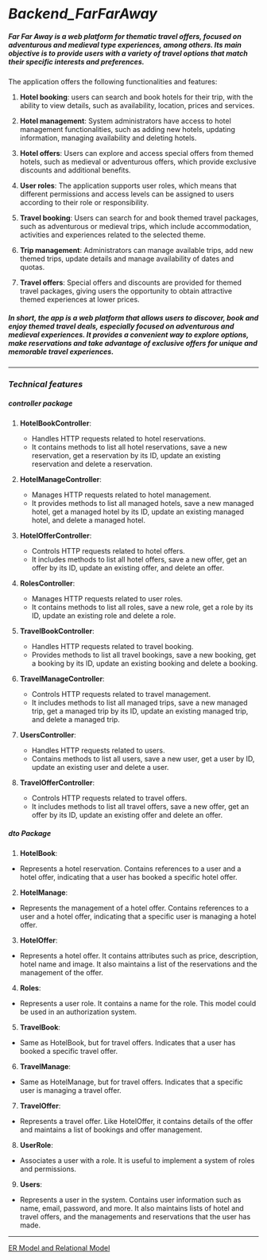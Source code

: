 # *Backend_FarFarAway*
##### Far Far Away is a web platform for thematic travel offers, focused on adventurous and medieval type experiences, among others. Its main objective is to provide users with a variety of travel options that match their specific interests and preferences.

The application offers the following functionalities and features:

1. **Hotel booking**: users can search and book hotels for their trip, with the ability to view details, such as availability, location, prices and services.

2. **Hotel management**: System administrators have access to hotel management functionalities, such as adding new hotels, updating information, managing availability and deleting hotels.

3. **Hotel offers**: Users can explore and access special offers from themed hotels, such as medieval or adventurous offers, which provide exclusive discounts and additional benefits.

4. **User roles**: The application supports user roles, which means that different permissions and access levels can be assigned to users according to their role or responsibility.

5. **Travel booking**: Users can search for and book themed travel packages, such as adventurous or medieval trips, which include accommodation, activities and experiences related to the selected theme.

6. **Trip management**: Administrators can manage available trips, add new themed trips, update details and manage availability of dates and quotas.

7. **Travel offers**: Special offers and discounts are provided for themed travel packages, giving users the opportunity to obtain attractive themed experiences at lower prices.

##### In short, the app is a web platform that allows users to discover, book and enjoy themed travel deals, especially focused on adventurous and medieval experiences. It provides a convenient way to explore options, make reservations and take advantage of exclusive offers for unique and memorable travel experiences.

------------
### ***Technical features***

##### *controller package*

1. **HotelBookController**:
   - Handles HTTP requests related to hotel reservations.
   - It contains methods to list all hotel reservations, save a new reservation, get a reservation by its ID, update an existing reservation and delete a reservation.

2. **HotelManageController**:
   - Manages HTTP requests related to hotel management.
   - It provides methods to list all managed hotels, save a new managed hotel, get a managed hotel by its ID, update an existing managed hotel, and delete a managed hotel.

3. **HotelOfferController**:
   - Controls HTTP requests related to hotel offers.
   - It includes methods to list all hotel offers, save a new offer, get an offer by its ID, update an existing offer, and delete an offer.

4. **RolesController**:
   - Manages HTTP requests related to user roles.
   - It contains methods to list all roles, save a new role, get a role by its ID, update an existing role and delete a role.

5. **TravelBookController**:
   - Handles HTTP requests related to travel booking.
   - Provides methods to list all travel bookings, save a new booking, get a booking by its ID, update an existing booking and delete a booking.

6. **TravelManageController**:
   - Controls HTTP requests related to travel management.
   - It includes methods to list all managed trips, save a new managed trip, get a managed trip by its ID, update an existing managed trip, and delete a managed trip.

7. **UsersController**:
   - Handles HTTP requests related to users.
   - Contains methods to list all users, save a new user, get a user by ID, update an existing user and delete a user.

8. **TravelOfferController**:
   - Controls HTTP requests related to travel offers.
   - It includes methods to list all travel offers, save a new offer, get an offer by its ID, update an existing offer and delete an offer.

##### *dto Package*

1. **HotelBook**: 
 - Represents a hotel reservation. Contains references to a user and a hotel offer, indicating that a user has booked a specific hotel offer.

2. **HotelManage**: 
 - Represents the management of a hotel offer. Contains references to a user and a hotel offer, indicating that a specific user is managing a hotel offer.

3. **HotelOffer**: 
 - Represents a hotel offer. It contains attributes such as price, description, hotel name and image. It also maintains a list of the reservations and the management of the offer.

4. **Roles**: 
 - Represents a user role. It contains a name for the role. This model could be used in an authorization system.

5. **TravelBook**: 
 - Same as HotelBook, but for travel offers. Indicates that a user has booked a specific travel offer.

6. **TravelManage**: 
 - Same as HotelManage, but for travel offers. Indicates that a specific user is managing a travel offer.

7. **TravelOffer**:
 - Represents a travel offer. Like HotelOffer, it contains details of the offer and maintains a list of bookings and offer management.

8. **UserRole**: 
 - Associates a user with a role. It is useful to implement a system of roles and permissions.

9. **Users**: 
 - Represents a user in the system. Contains user information such as name, email, password, and more. It also maintains lists of hotel and travel offers, and the managements and reservations that the user has made.

------------


[ER Model and Relational Model](https://github.com/DracoBlasterZ/Backend_FarFarAway/blob/main/ModER_ModRel.jpg "ER Model and Relational Model")

